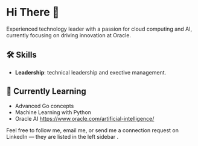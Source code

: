 # Hi There 👋

Experienced technology leader with a passion for cloud computing and AI, currently focusing on driving innovation at Oracle. 


## 🛠️ Skills
- **Leadership**: technical leadership and exective management. 

## 🌱 Currently Learning
- Advanced Go concepts
- Machine Learning with Python
- Oracle AI  https://www.oracle.com/artificial-intelligence/
  
Feel free to follow me, email me, or send me a connection request on LinkedIn — they are listed in the left sidebar .
